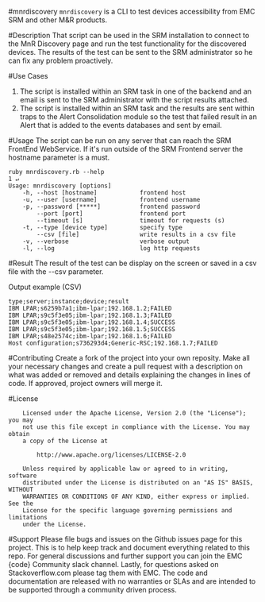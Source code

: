 #mnrdiscovery
```mnrdiscovery``` is a CLI to test devices accessibility from EMC SRM and other M&R products.

#Description
That script can be used in the SRM installation to connect to the MnR Discovery page and run the test functionality for the discovered devices. The results of the test can be sent to the SRM administrator so he can fix any problem proactively. 

#Use Cases

1. The script is installed within an SRM task in one of the backend and an email is sent to the SRM administrator with the script results attached. 
2. The script is installed within an SRM task and the results are sent within traps to the Alert Consolidation module so the test that failed result in an Alert that is added to the events databases and sent by email. 


#Usage
The script can be run on any server that can reach the SRM FrontEnd WebService. If it's run outside of the SRM Frontend server the hostname parameter is a must. 
```shell
ruby mnrdiscovery.rb --help                                                                                                                          1 ↵
Usage: mnrdiscovery [options]
    -h, --host [hostname]            frontend host
    -u, --user [username]            frontend username
    -p, --password [*****]           frontend password
        --port [port]                frontend port
        --timeout [s]                timeout for requests (s)
    -t, --type [device type]         specify type
        --csv [file]                 write results in a csv file
    -v, --verbose                    verbose output
    -l, --log                        log http requests
```

#Result
The result of the test can be display on the screen or saved in a csv file with the --csv parameter. 

Output example (CSV)
```shell
type;server;instance;device;result
IBM LPAR;s6259b7a1;ibm-lpar;192.168.1.2;FAILED
IBM LPAR;s9c5f3e05;ibm-lpar;192.168.1.3;FAILED
IBM LPAR;s9c5f3e05;ibm-lpar;192.168.1.4;SUCCESS
IBM LPAR;s9c5f3e05;ibm-lpar;192.168.1.5;SUCCESS
IBM LPAR;s48e2574c;ibm-lpar;192.168.1.6;FAILED
Host configuration;s736293d4;Generic-RSC;192.168.1.7;FAILED
```

#Contributing
Create a fork of the project into your own reposity. Make all your necessary changes and create a pull request with a description on what was added or removed and details explaining the changes in lines of code. If approved, project owners will merge it.

#License
```
    Licensed under the Apache License, Version 2.0 (the "License"); you may
    not use this file except in compliance with the License. You may obtain
    a copy of the License at

        http://www.apache.org/licenses/LICENSE-2.0

    Unless required by applicable law or agreed to in writing, software
    distributed under the License is distributed on an "AS IS" BASIS, WITHOUT
    WARRANTIES OR CONDITIONS OF ANY KIND, either express or implied. See the
    License for the specific language governing permissions and limitations
    under the License.
```

#Support
Please file bugs and issues on the Github issues page for this project. This is to help keep track and document everything related to this repo. For general discussions and further support you can join the EMC {code} Community slack channel. Lastly, for questions asked on Stackoverflow.com please tag them with EMC. The code and documentation are released with no warranties or SLAs and are intended to be supported through a community driven process.
